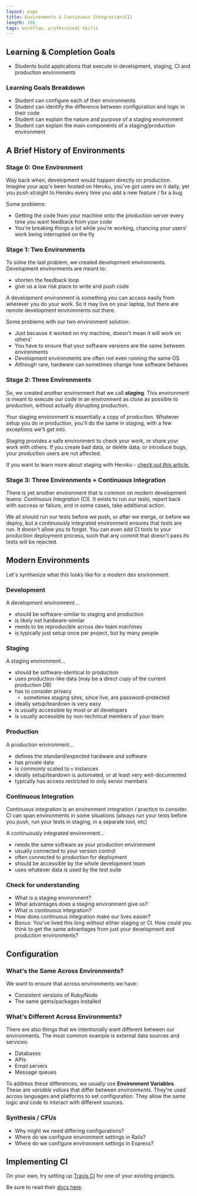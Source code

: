 ```yaml
---
layout: page
title: Environments & Continuous Integration(CI)
length: 105
tags: workflow, professional skills
---
```

<!-- Linked in the group project under terrificus development. -->

## Learning & Completion Goals

* Students build applications that execute in development, staging, CI and production environments

### Learning Goals Breakdown

*   Student can configure each of their environments
*   Student can identify the difference between configuration and logic in their code
*   Student can explain the nature and purpose of a staging environment
*   Student can explain the main components of a staging/production environment

## A Brief History of Environments

### Stage 0: One Environment

Way back when, development would happen directly on production. Imagine your app's been hosted on Heroku, you've got users on it daily, yet you push straight to Heroku every time you add a new feature / fix a bug.

Some problems:

*   Getting the code from your machine onto the production server every time you want feedback from your code
*   You're breaking things a lot while you're working, chancing your users' work being interrupted on the fly

### Stage 1: Two Environments

To solve the last problem, we created development environments. Development environments are meant to:

*   shorten the feedback loop
*   give us a low risk place to write and push code

A development environment is something you can access easily from wherever you do your work. So it may live on your laptop, but there are remote development environments out there.

Some problems with our two environment solution:

*   Just because it worked on my machine, doesn't mean it will work on others'
*   You have to ensure that your software versions are the same between environments
*   Development environments are often not even running the same OS
*   Although rare, hardware can sometimes change how software behaves

### Stage 2: Three Environments

So, we created another environment that we call **staging**. This environment is meant to execute our code in an environment as close as possible to production, without actually disrupting production.

Your staging environment is essentially a copy of production. Whatever setup you do in production, you'll do the same in staging, with a few exceptions we'll get into.

Staging provides a safe environment to check your work, or share your work with others. If you create bad data, or delete data, or introduce bugs, your production users are not affected.

If you want to learn more about staging with Heroku - [check out this article.](https://devcenter.heroku.com/articles/multiple-environments)

### Stage 3: Three Environments + Continuous Integration

There is yet another environment that is common on modern development teams: *Continuous Integration* (CI). It exists to run our tests, report back with success or failure, and in some cases, take additional action.

We all should run our tests before we push, or after we merge, or before we deploy, but a continuously integrated environment ensures that tests are run. It doesn't allow you to forget. You can even add CI tools to your production deployment process, such that any commit that doesn't pass its tests will be rejected.

## Modern Environments

Let's synthesize what this looks like for a modern dev environment.

### Development

A development environment...

*   should be software-similar to staging and production
*   is likely not hardware-similar
*   needs to be reproducible across dev team machines
*   is typically just setup once per project, but by many people

### Staging

A staging environment...

*   should be software-identical to production
*   uses production-like data (may be a direct copy of the current production DB)
*   has to consider privacy
    * sometimes staging sites, since live, are password-protected
*   ideally setup/teardown is very easy
*   is usually accessible by most or all developers
*   is usually accessible by non-technical members of your team

### Production

A production environment...

*   defines the standard/expected hardware and software
*   has private data
*   is commonly scaled to `n` instances
*   ideally setup/teardown is automated, or at least very well-documented
*   typically has access restricted to only senior members

### Continuous Integration

Continuous integration is an environment integration / practice to consider. CI can span environments in some situations (always run your tests before you push, run your tests in staging, in a separate tool, etc)

A continuously integrated environment...

*   needs the same software as your production environment
*   usually connected to your version control
*   often connected to production for deployment
*   should be accessible by the whole development team
*   uses whatever data is used by the test suite

### Check for understanding

*   What is a staging environment?
*   What advantages does a staging environment give us?
*   What is continuous integration?
*   How does continuous integration make our lives easier?
*   Bonus: You've lived this long without either staging or CI. How could you think to get the same advantages from just your development and production environments?

## Configuration

### What's the Same Across Environments?

We want to ensure that across environments we have:

*   Consistent versions of Ruby/Node
*   The same gems/packages installed

### What's Different Across Environments?

There are also things that we intentionally want different between our environments. The most common example is external data sources and services:

*   Databases
*   APIs
*   Email servers
*   Message queues

To address these differences, we usually use **Environment Variables**. These are *variable values* that differ between *environments*. They're used across languages and platforms to set configuration. They allow the same logic and code to interact with different sources.

### Synthesis / CFUs

*   Why might we need differing configurations?
*   Where do we configure environment settings in Rails?
*   Where do we configure environment settings in Express?

## Implementing CI

On your own, try setting up [Travis CI](https://travis-ci.org/) for one of your existing projects.

Be sure to read their [docs here](https://docs.travis-ci.com/user/getting-started/).
